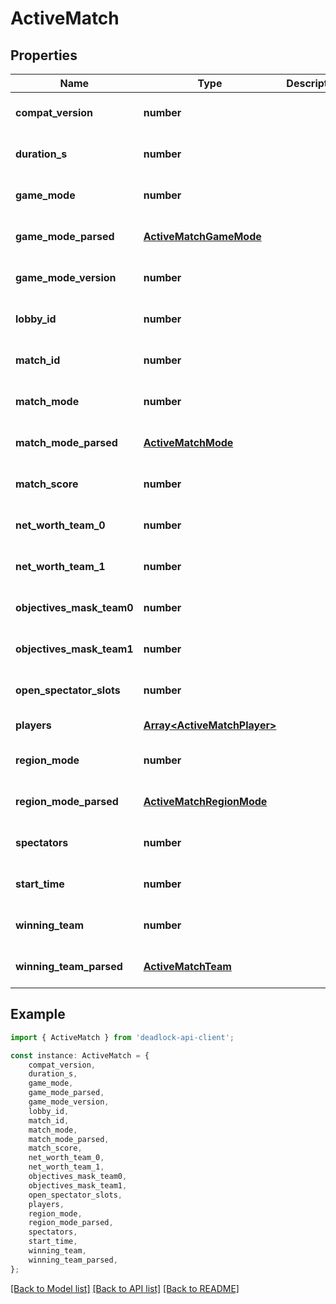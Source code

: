 # ActiveMatch


## Properties

Name | Type | Description | Notes
------------ | ------------- | ------------- | -------------
**compat_version** | **number** |  | [optional] [default to undefined]
**duration_s** | **number** |  | [optional] [default to undefined]
**game_mode** | **number** |  | [optional] [default to undefined]
**game_mode_parsed** | [**ActiveMatchGameMode**](ActiveMatchGameMode.md) |  | [optional] [default to undefined]
**game_mode_version** | **number** |  | [optional] [default to undefined]
**lobby_id** | **number** |  | [optional] [default to undefined]
**match_id** | **number** |  | [optional] [default to undefined]
**match_mode** | **number** |  | [optional] [default to undefined]
**match_mode_parsed** | [**ActiveMatchMode**](ActiveMatchMode.md) |  | [optional] [default to undefined]
**match_score** | **number** |  | [optional] [default to undefined]
**net_worth_team_0** | **number** |  | [optional] [default to undefined]
**net_worth_team_1** | **number** |  | [optional] [default to undefined]
**objectives_mask_team0** | **number** |  | [optional] [default to undefined]
**objectives_mask_team1** | **number** |  | [optional] [default to undefined]
**open_spectator_slots** | **number** |  | [optional] [default to undefined]
**players** | [**Array&lt;ActiveMatchPlayer&gt;**](ActiveMatchPlayer.md) |  | [default to undefined]
**region_mode** | **number** |  | [optional] [default to undefined]
**region_mode_parsed** | [**ActiveMatchRegionMode**](ActiveMatchRegionMode.md) |  | [optional] [default to undefined]
**spectators** | **number** |  | [optional] [default to undefined]
**start_time** | **number** |  | [optional] [default to undefined]
**winning_team** | **number** |  | [optional] [default to undefined]
**winning_team_parsed** | [**ActiveMatchTeam**](ActiveMatchTeam.md) |  | [optional] [default to undefined]

## Example

```typescript
import { ActiveMatch } from 'deadlock-api-client';

const instance: ActiveMatch = {
    compat_version,
    duration_s,
    game_mode,
    game_mode_parsed,
    game_mode_version,
    lobby_id,
    match_id,
    match_mode,
    match_mode_parsed,
    match_score,
    net_worth_team_0,
    net_worth_team_1,
    objectives_mask_team0,
    objectives_mask_team1,
    open_spectator_slots,
    players,
    region_mode,
    region_mode_parsed,
    spectators,
    start_time,
    winning_team,
    winning_team_parsed,
};
```

[[Back to Model list]](../README.md#documentation-for-models) [[Back to API list]](../README.md#documentation-for-api-endpoints) [[Back to README]](../README.md)

